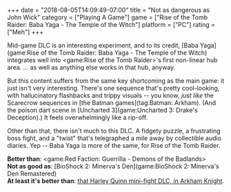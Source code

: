 +++
date = "2018-08-05T14:09:49-07:00"
title = "Not as dangerous as John Wick"
category = ["Playing A Game"]
game = ["Rise of the Tomb Raider: Baba Yaga - The Temple of the Witch"]
platform = ["PC"]
rating = ["Meh"]
+++

Mid-game DLC is an interesting experiment, and to its credit, [Baba Yaga](game:Rise of the Tomb Raider: Baba Yaga - The Temple of the Witch) integrates well into <game:Rise of the Tomb Raider>'s first non-linear hub area.  ... as well as anything else works in that hub, anyway.

But this content suffers from the same key shortcoming as the main game: it just isn't very interesting.  There's one sequence that's pretty cool-looking, with hallucinatory flashbacks and trippy visuals -- you know, <i>just like</i> the Scarecrow sequences in [the Batman games](tag:Batman: Arkham).  (And the poison dart scene in [Uncharted 3](game:Uncharted 3: Drake's Deception).)  It feels overwhelmingly like a rip-off.

Other than that, there isn't much to this DLC.  A fidgety puzzle, a frustrating boss fight, and a "twist" that's telegraphed a mile away by collectible audio diaries.  Yep -- Baba Yaga is more of the same, for Rise of the Tomb Raider.

<b>Better than</b>: <game:Red Faction: Guerrilla - Demons of the Badlands>  
<b>Not as good as</b>: [BioShock 2: Minerva's Den](game:BioShock 2: Minerva's Den Remastered)  
<b>At least it's better than</b>: [that Harley Quinn mini-fight DLC, in Arkham Knight]($SiteBaseURL$2015/06/30/almost-the-game-gotham-deserves/).
